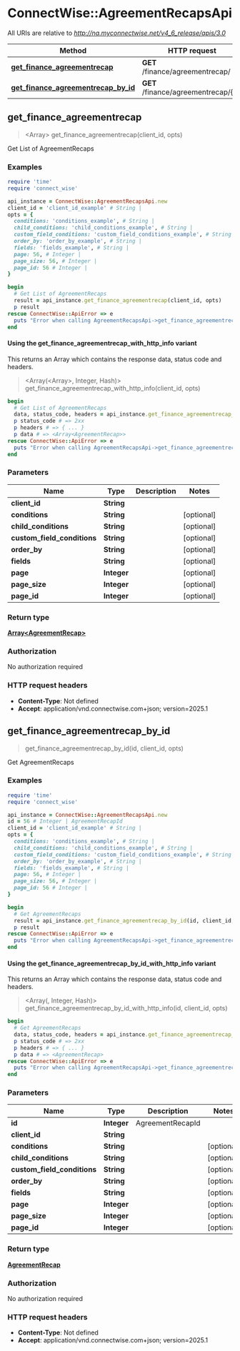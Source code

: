 # ConnectWise::AgreementRecapsApi

All URIs are relative to *http://na.myconnectwise.net/v4_6_release/apis/3.0*

| Method | HTTP request | Description |
| ------ | ------------ | ----------- |
| [**get_finance_agreementrecap**](AgreementRecapsApi.md#get_finance_agreementrecap) | **GET** /finance/agreementrecap/ | Get List of AgreementRecaps |
| [**get_finance_agreementrecap_by_id**](AgreementRecapsApi.md#get_finance_agreementrecap_by_id) | **GET** /finance/agreementrecap/{id} | Get AgreementRecaps |


## get_finance_agreementrecap

> <Array<AgreementRecap>> get_finance_agreementrecap(client_id, opts)

Get List of AgreementRecaps

### Examples

```ruby
require 'time'
require 'connect_wise'

api_instance = ConnectWise::AgreementRecapsApi.new
client_id = 'client_id_example' # String | 
opts = {
  conditions: 'conditions_example', # String | 
  child_conditions: 'child_conditions_example', # String | 
  custom_field_conditions: 'custom_field_conditions_example', # String | 
  order_by: 'order_by_example', # String | 
  fields: 'fields_example', # String | 
  page: 56, # Integer | 
  page_size: 56, # Integer | 
  page_id: 56 # Integer | 
}

begin
  # Get List of AgreementRecaps
  result = api_instance.get_finance_agreementrecap(client_id, opts)
  p result
rescue ConnectWise::ApiError => e
  puts "Error when calling AgreementRecapsApi->get_finance_agreementrecap: #{e}"
end
```

#### Using the get_finance_agreementrecap_with_http_info variant

This returns an Array which contains the response data, status code and headers.

> <Array(<Array<AgreementRecap>>, Integer, Hash)> get_finance_agreementrecap_with_http_info(client_id, opts)

```ruby
begin
  # Get List of AgreementRecaps
  data, status_code, headers = api_instance.get_finance_agreementrecap_with_http_info(client_id, opts)
  p status_code # => 2xx
  p headers # => { ... }
  p data # => <Array<AgreementRecap>>
rescue ConnectWise::ApiError => e
  puts "Error when calling AgreementRecapsApi->get_finance_agreementrecap_with_http_info: #{e}"
end
```

### Parameters

| Name | Type | Description | Notes |
| ---- | ---- | ----------- | ----- |
| **client_id** | **String** |  |  |
| **conditions** | **String** |  | [optional] |
| **child_conditions** | **String** |  | [optional] |
| **custom_field_conditions** | **String** |  | [optional] |
| **order_by** | **String** |  | [optional] |
| **fields** | **String** |  | [optional] |
| **page** | **Integer** |  | [optional] |
| **page_size** | **Integer** |  | [optional] |
| **page_id** | **Integer** |  | [optional] |

### Return type

[**Array&lt;AgreementRecap&gt;**](AgreementRecap.md)

### Authorization

No authorization required

### HTTP request headers

- **Content-Type**: Not defined
- **Accept**: application/vnd.connectwise.com+json; version=2025.1


## get_finance_agreementrecap_by_id

> <AgreementRecap> get_finance_agreementrecap_by_id(id, client_id, opts)

Get AgreementRecaps

### Examples

```ruby
require 'time'
require 'connect_wise'

api_instance = ConnectWise::AgreementRecapsApi.new
id = 56 # Integer | AgreementRecapId
client_id = 'client_id_example' # String | 
opts = {
  conditions: 'conditions_example', # String | 
  child_conditions: 'child_conditions_example', # String | 
  custom_field_conditions: 'custom_field_conditions_example', # String | 
  order_by: 'order_by_example', # String | 
  fields: 'fields_example', # String | 
  page: 56, # Integer | 
  page_size: 56, # Integer | 
  page_id: 56 # Integer | 
}

begin
  # Get AgreementRecaps
  result = api_instance.get_finance_agreementrecap_by_id(id, client_id, opts)
  p result
rescue ConnectWise::ApiError => e
  puts "Error when calling AgreementRecapsApi->get_finance_agreementrecap_by_id: #{e}"
end
```

#### Using the get_finance_agreementrecap_by_id_with_http_info variant

This returns an Array which contains the response data, status code and headers.

> <Array(<AgreementRecap>, Integer, Hash)> get_finance_agreementrecap_by_id_with_http_info(id, client_id, opts)

```ruby
begin
  # Get AgreementRecaps
  data, status_code, headers = api_instance.get_finance_agreementrecap_by_id_with_http_info(id, client_id, opts)
  p status_code # => 2xx
  p headers # => { ... }
  p data # => <AgreementRecap>
rescue ConnectWise::ApiError => e
  puts "Error when calling AgreementRecapsApi->get_finance_agreementrecap_by_id_with_http_info: #{e}"
end
```

### Parameters

| Name | Type | Description | Notes |
| ---- | ---- | ----------- | ----- |
| **id** | **Integer** | AgreementRecapId |  |
| **client_id** | **String** |  |  |
| **conditions** | **String** |  | [optional] |
| **child_conditions** | **String** |  | [optional] |
| **custom_field_conditions** | **String** |  | [optional] |
| **order_by** | **String** |  | [optional] |
| **fields** | **String** |  | [optional] |
| **page** | **Integer** |  | [optional] |
| **page_size** | **Integer** |  | [optional] |
| **page_id** | **Integer** |  | [optional] |

### Return type

[**AgreementRecap**](AgreementRecap.md)

### Authorization

No authorization required

### HTTP request headers

- **Content-Type**: Not defined
- **Accept**: application/vnd.connectwise.com+json; version=2025.1

